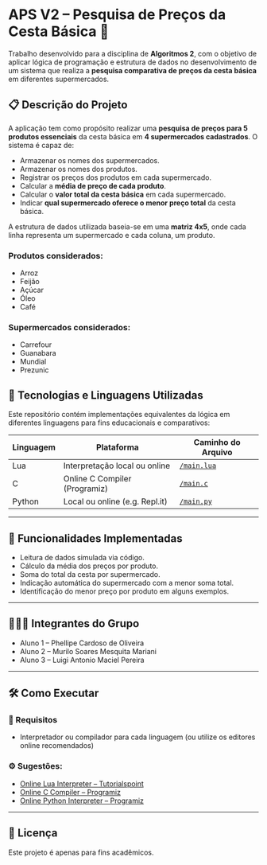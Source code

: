 # APS V2 – Pesquisa de Preços da Cesta Básica 🛒

Trabalho desenvolvido para a disciplina de **Algoritmos 2**, com o objetivo de aplicar lógica de programação e estrutura de dados no desenvolvimento de um sistema que realiza a **pesquisa comparativa de preços da cesta básica** em diferentes supermercados.

## 📋 Descrição do Projeto

A aplicação tem como propósito realizar uma **pesquisa de preços para 5 produtos essenciais** da cesta básica em **4 supermercados cadastrados**. O sistema é capaz de:

* Armazenar os nomes dos supermercados.
* Armazenar os nomes dos produtos.
* Registrar os preços dos produtos em cada supermercado.
* Calcular a **média de preço de cada produto**.
* Calcular o **valor total da cesta básica** em cada supermercado.
* Indicar **qual supermercado oferece o menor preço total** da cesta básica.

A estrutura de dados utilizada baseia-se em uma **matriz 4x5**, onde cada linha representa um supermercado e cada coluna, um produto.

### Produtos considerados:

* Arroz
* Feijão
* Açúcar
* Óleo
* Café

### Supermercados considerados:

* Carrefour
* Guanabara
* Mundial
* Prezunic

## 🧩 Tecnologias e Linguagens Utilizadas

Este repositório contém implementações equivalentes da lógica em diferentes linguagens para fins educacionais e comparativos:

| Linguagem | Plataforma                     | Caminho do Arquivo                        |
| --------- | ------------------------------ | ----------------------------------------- |
| Lua       | Interpretação local ou online  | [`/main.lua`](./main.lua)     |
| C         | Online C Compiler (Programiz)  | [`/main.c`](./main.c)             |
| Python    | Local ou online (e.g. Repl.it) | [`/main.py`](./main.py) |

---

## 📌 Funcionalidades Implementadas

* Leitura de dados simulada via código.
* Cálculo da média dos preços por produto.
* Soma do total da cesta por supermercado.
* Indicação automática do supermercado com a menor soma total.
* Identificação do menor preço por produto em alguns exemplos.

---

## 🧑‍🤝‍🧑 Integrantes do Grupo

* Aluno 1 – Phellipe Cardoso de Oliveira
* Aluno 2 – Murilo Soares Mesquita Mariani
* Aluno 3 – Luigi Antonio Maciel Pereira

---

## 🛠️ Como Executar

### 📌 Requisitos

* Interpretador ou compilador para cada linguagem (ou utilize os editores online recomendados)

### ⚙️ Sugestões:

* [Online Lua Interpreter – Tutorialspoint](https://www.tutorialspoint.com/execute_lua_online.php)
* [Online C Compiler – Programiz](https://www.programiz.com/c-programming/online-compiler/)
* [Online Python Interpreter – Programiz](https://www.programiz.com/python-programming/online-compiler/)

---

## 📄 Licença

Este projeto é apenas para fins acadêmicos.
